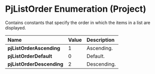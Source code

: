 
# PjListOrder Enumeration (Project)

Contains constants that specify the order in which the items in a list are displayed.



|**Name**|**Value**|**Description**|
|:-----|:-----|:-----|
| **pjListOrderAscending**|1|Ascending.|
| **pjListOrderDefault**|0|Default.|
| **pjListOrderDescending**|2|Descending.|
